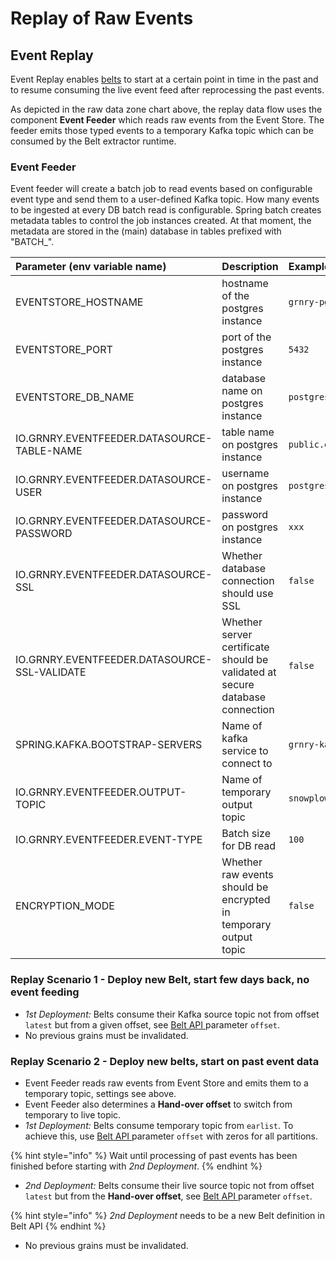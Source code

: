 # Replay of Raw Events

## Event Replay

Event Replay enables [belts](../belt-extractor.md) to start at a certain point in time in the past and to resume consuming the live event feed after reprocessing the past events.

As depicted in the raw data zone chart  above, the replay data flow uses the component **Event Feeder** which reads raw events from the Event Store. The feeder emits those typed events to a temporary Kafka topic which can be consumed by the Belt extractor runtime.

### Event Feeder

Event feeder will create a batch job to read events based on configurable event type and send them to a user-defined Kafka topic. How many events to be ingested at every DB batch read is configurable. Spring batch creates metadata tables to control the job instances created. At that moment, the metadata are stored in the \(main\) database in tables prefixed with "BATCH\_".

| Parameter \(env variable name\) | Description | Example Value |
| :--- | :--- | :--- |
| EVENTSTORE\_HOSTNAME | hostname of the postgres instance | `grnry-pg` |
| EVENTSTORE\_PORT | port of the postgres instance | `5432` |
| EVENTSTORE\_DB\_NAME | database name on postgres instance | `postgres` |
| IO.GRNRY.EVENTFEEDER.DATASOURCE-TABLE-NAME | table name on postgres instance | `public.eventstore` |
| IO.GRNRY.EVENTFEEDER.DATASOURCE-USER | username on postgres instance | `postgres` |
| IO.GRNRY.EVENTFEEDER.DATASOURCE-PASSWORD | password on postgres instance | `xxx` |
| IO.GRNRY.EVENTFEEDER.DATASOURCE-SSL | Whether database connection should use SSL | `false` |
| IO.GRNRY.EVENTFEEDER.DATASOURCE-SSL-VALIDATE | Whether server certificate should be validated at secure database connection | `false` |
| SPRING.KAFKA.BOOTSTRAP-SERVERS | Name of kafka service to connect to | `grnry-kafka` |
| IO.GRNRY.EVENTFEEDER.OUTPUT-TOPIC | Name of temporary output topic | `snowplow-temp` |
| IO.GRNRY.EVENTFEEDER.EVENT-TYPE | Batch size for DB read | `100` |
| ENCRYPTION\_MODE | Whether raw events should be encrypted in temporary output  topic | `false` |



### Replay Scenario 1 - Deploy new Belt, start few days back, no event feeding

* _1st Deployment:_ Belts consume their Kafka source topic not from offset `latest` but from a given offset, see [Belt API ](../../api-reference/belt-api.md)parameter `offset`.
* No previous grains must be invalidated.

### Replay Scenario 2 - Deploy new belts, start on past event data

* Event Feeder reads raw events from Event Store and emits them to a temporary topic, settings see above.
* Event Feeder also determines a **Hand-over offset** to switch from temporary to live topic.
* _1st Deployment:_ Belts consume temporary topic from `earlist`. To achieve this, use [Belt API ](../../api-reference/belt-api.md)parameter `offset` with zeros for all partitions.

{% hint style="info" %}
Wait until processing of past events has been finished before starting with _2nd Deployment_.
{% endhint %}

* _2nd Deployment:_ Belts consume their live source topic not from offset `latest` but from the **Hand-over offset**, see [Belt API ](../../api-reference/belt-api.md)parameter `offset`.

{% hint style="info" %}
_2nd Deployment_ needs to be a new Belt definition in Belt API
{% endhint %}

* No previous grains must be invalidated.

